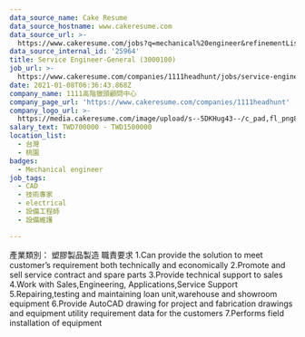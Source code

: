 ```yaml
---
data_source_name: Cake Resume
data_source_hostname: www.cakeresume.com
data_source_url: >-
  https://www.cakeresume.com/jobs?q=mechanical%20engineer&refinementList%5Blang_name%5D%5B0%5D=English&refinementList%5Bsalary_type%5D=per_year&range%5Bsalary_range%5D%5Bmin%5D=1000000&page=3
data_source_internal_id: '25964'
title: Service Engineer-General (3000100)
job_url: >-
  https://www.cakeresume.com/companies/1111headhunt/jobs/service-engineer-general-3000100
date: 2021-01-08T06:36:43.868Z
company_name: 1111高階獵頭顧問中心
company_page_url: 'https://www.cakeresume.com/companies/1111headhunt'
company_logo_url: >-
  https://media.cakeresume.com/image/upload/s--5DKHug43--/c_pad,fl_png8,h_200,w_200/v1531993906/jlp8g9p7p6bf58jc0zju.png
salary_text: TWD700000 - TWD1500000
location_list:
  - 台灣
  - 桃園
badges:
  - Mechanical engineer
job_tags:
  - CAD
  - 技術專家
  - electrical
  - 設備工程師
  - 設備維護

---
```


產業類別： 塑膠製品製造 職責要求 1.Can provide the solution to meet customer’s requirement both technically and economically 2.Promote and sell service contract and spare parts 3.Provide technical support to sales 4.Work with Sales,Engineering, Applications,Service Support 5.Repairing,testing and maintaining loan unit,warehouse and showroom equipment 6.Provide AutoCAD drawing for project and fabrication drawings and equipment utility requirement data for the customers 7.Performs field installation of equipment